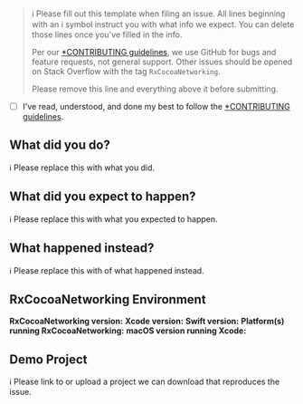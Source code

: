 > ℹ Please fill out this template when filing an issue.
> All lines beginning with an ℹ symbol instruct you with what info we expect. You can delete those lines once you've filled in the info.
>
> Per our [*CONTRIBUTING guidelines](https://github.com/gobetti/RxCocoaNetworking/blob/master/CONTRIBUTING.md), we use GitHub for
> bugs and feature requests, not general support. Other issues should be opened on Stack Overflow with the tag `RxCocoaNetworking`.
>
> Please remove this line and everything above it before submitting.

* [ ] I've read, understood, and done my best to follow the [*CONTRIBUTING guidelines](https://github.com/gobetti/RxCocoaNetworking/blob/master/CONTRIBUTING.md).

## What did you do?

ℹ Please replace this with what you did.

## What did you expect to happen?

ℹ Please replace this with what you expected to happen.

## What happened instead?

ℹ Please replace this with of what happened instead.

## RxCocoaNetworking Environment

**RxCocoaNetworking version:**
**Xcode version:**
**Swift version:**
**Platform(s) running RxCocoaNetworking:**
**macOS version running Xcode:**

## Demo Project

ℹ Please link to or upload a project we can download that reproduces the issue.
